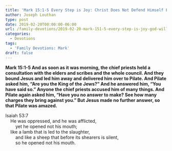 ```yaml
---
title: 'Mark 15:1-5 Every Step is Joy: Christ Does Not Defend Himself For Us'
author: Joseph Louthan
type: post
date: 2019-02-20T00:00:00-06:00
url: /family-devotions/2019-02-20-mark-151-5-every-step-is-joy-god-will-be.md/
categories:
  - Devotions
tags:
  - 'Family Devotions: Mark'
draft: false
---
```


**Mark 15:1-5 And as soon as it was morning, the chief priests held a consultation with the elders and scribes and the whole council. And they bound Jesus and led him away and delivered him over to Pilate. And Pilate asked him, “Are you the King of the Jews?” And he answered him, “You have said so.” Anyone the chief priests accused him of many things. And Pilate again asked him, “Have you no answer to make? See how many charges they bring against you.” But Jesus made no further answer, so that Pilate was amazed.**

Isaiah 53:7  
    He was oppressed, and he was afflicted,  
        yet he opened not his mouth;  
    like a lamb that is led to the slaughter,  
        and like a sheep that before its shearers is silent,  
        so he opened not his mouth.